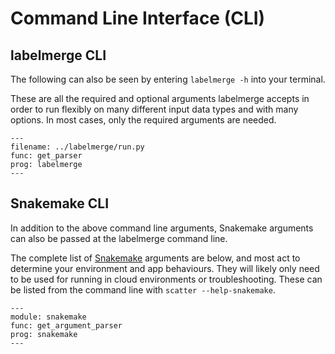 # Command Line Interface (CLI)

## labelmerge CLI
The following can also be seen by entering `labelmerge -h` into your terminal.

These are all the required and optional arguments labelmerge accepts in order to 
run flexibly on many different input data types and with many options. In most 
cases, only the required arguments are needed.

```{argparse}
---
filename: ../labelmerge/run.py
func: get_parser
prog: labelmerge
---
```

## Snakemake CLI
In addition to the above command line arguments, Snakemake arguments can also be
passed at the labelmerge command line.

The complete list of [Snakemake](https://snakemake.readthedocs.io/en/stable/) 
arguments are below, and most act to determine your environment and app
behaviours. They will likely only need to be used for running in cloud
environments or troubleshooting. These can be listed from the command line with
`scatter --help-snakemake`.

```{argparse}
---
module: snakemake
func: get_argument_parser
prog: snakemake
---
```
